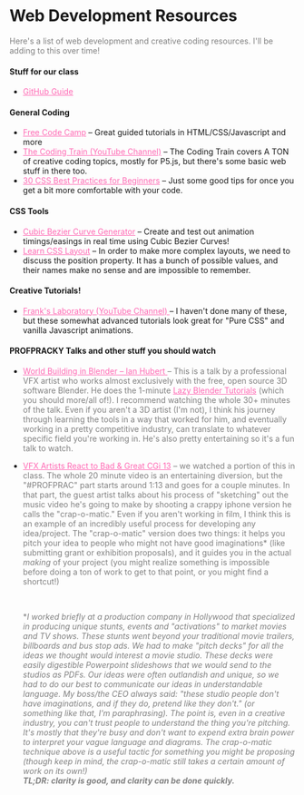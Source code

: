 <style>

p {
    color: gray;
}

a:link {
    color: hotpink;
}
a:hover {
    color: cyan;
}
a:visited {
    color: #b50e75;
}
a:active {
    color: #2b9e46;
}
</style>

# Web Development Resources

Here's a list of web development and creative coding resources. I'll be adding to this over time!

#### Stuff for our class
* <a href="gitguide" target="blank">GitHub Guide</a>

#### General Coding
* <a href="https://learn.freecodecamp.org" target="blank">Free Code Camp</a> – Great guided tutorials in HTML/CSS/Javascript and more
* <a href="https://www.youtube.com/user/shiffman" target="blank">The Coding Train (YouTube Channel)</a> – The Coding Train covers A TON of creative coding topics, mostly for P5.js, but there's some basic web stuff in there too.
* <a href="https://code.tutsplus.com/tutorials/30-css-best-practices-for-beginners--net-6741" target="blank">30 CSS Best Practices for Beginners</a> – Just some good tips for once you get a bit more comfortable with your code.

#### CSS Tools
* <a href="https://cubic-bezier.com" target="blank">Cubic Bezier Curve Generator</a> – Create and test out animation timings/easings in real time using Cubic Bezier Curves!
* <a href="http://learnlayout.com/position.html" target="blank">Learn CSS Layout</a> – In order to make more complex layouts, we need to discuss the position property. It has a bunch of possible values, and their names make no sense and are impossible to remember.

#### Creative Tutorials!
* <a href="https://www.youtube.com/channel/UCEqc149iR-ALYkGM6TG-7vQ" target="blank"> Frank's Laboratory (YouTube Channel) </a> – I haven't done many of these, but these somewhat advanced tutorials look great for "Pure CSS" and vanilla Javascript animations.


#### PROFPRACKY Talks and other stuff you should watch
* <a href="https://www.youtube.com/watch?v=whPWKecazgM" target="blank"> World Building in Blender – Ian Hubert </a> – This is a talk by a professional VFX artist who works almost exclusively with the free, open source 3D software Blender. He does the 1-minute <a href="https://www.youtube.com/watch?v=t_c58ryJ-Sw" target="blank">Lazy Blender Tutorials</a> (which you should more/all of!). I recommend watching the whole 30+ minutes of the talk. Even if you aren't a 3D artist (I'm not), I think his journey through learning the tools in a way that worked for him, and eventually working in a pretty competitive industry, can translate to whatever specific field you're working in. He's also pretty entertaining so it's a fun talk to watch.

* <a href="https://youtu.be/IoRV6UBFSRM?t=73" target="blank">VFX Artists React to Bad & Great CGi 13</a> – we watched a portion of this in class. The whole 20 minute video is an entertaining diversion, but the "#PROFPRAC" part starts around 1:13 and goes for a couple minutes. In that part, the guest artist talks about his process of "sketching" out the music video he's going to make by shooting a crappy iphone version he calls the "crap-o-matic." Even if you aren't working in film, I think this is an example of an incredibly useful process for developing any idea/project. The "crap-o-matic" version does two things: it helps you pitch your idea to people who might not have good imaginations* (like submitting grant or exhibition proposals), and it guides you in the actual _making_ of your project (you might realize something is impossible before doing a ton of work to get to that point, or you might find a shortcut!)





    <br>

    *_I worked briefly at a production company in Hollywood that specialized in producing unique stunts, events and "activations" to market movies and TV shows. These stunts went beyond your traditional movie trailers, billboards and bus stop ads. We had to make "pitch decks" for all the ideas we thought would interest a movie studio. These decks were easily digestible Powerpoint slideshows that we would send to the studios as PDFs. Our ideas were often outlandish and unique, so we had to do our best to communicate our ideas in understandable language. My boss/the CEO always said: "these studio people don't have imaginations, and if they do, pretend like they don't." (or something like that, I'm paraphrasing). The point is, even in a creative industry, you can't trust people to understand the thing you're pitching. It's mostly that they're busy and don't want to expend extra brain power to interpret your vague language and diagrams. The crap-o-matic technique above is a useful tactic for something you might be proposing (though keep in mind, the crap-o-matic still takes a certain amount of work on its own!)_
    <br>
    _**TL;DR: clarity is good, and clarity can be done quickly.**_